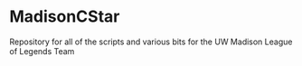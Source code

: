 # MadisonCStar
Repository for all of the scripts and various bits for the UW Madison League of Legends Team
